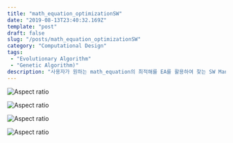 ```yaml
---
title: "math_equation_optimizationSW"
date: "2019-08-13T23:40:32.169Z"
template: "post"
draft: false
slug: "/posts/math_equation_optimizationSW"
category: "Computational Design"
tags: 
 - "Evolutionary Algorithm"
 - "Genetic Algorithm)"
description: "사용자가 원하는 math_equation의 최적해를 EA를 활용하여 찾는 SW Manual"
---
```

![Aspect ratio](/media/POST/000035/0.jpg)

![Aspect ratio](/media/POST/000035/1.jpg)

![Aspect ratio](/media/POST/000035/2.jpg)

![Aspect ratio](/media/POST/000035/3.jpg)
